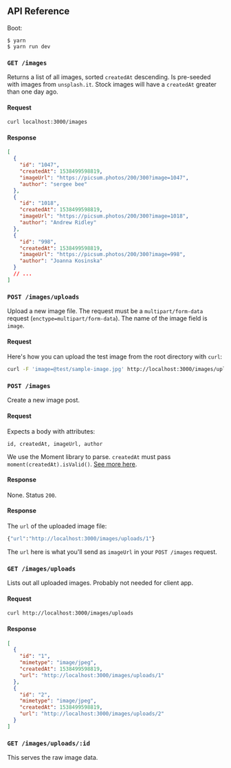 ## API Reference

Boot:

```
$ yarn
$ yarn run dev
```

### `GET /images`

Returns a list of all images, sorted `createdAt` descending. Is pre-seeded with images from `unsplash.it`. Stock images will have a `createdAt` greater than one day ago.

#### Request

```bash
curl localhost:3000/images
```

#### Response

```json
[
  {
    "id": "1047",
    "createdAt": 1538499598819,
    "imageUrl": "https://picsum.photos/200/300?image=1047",
    "author": "sergee bee"
  },
  {
    "id": "1018",
    "createdAt": 1538499598819,
    "imageUrl": "https://picsum.photos/200/300?image=1018",
    "author": "Andrew Ridley"
  },
  {
    "id": "998",
    "createdAt": 1538499598819,
    "imageUrl": "https://picsum.photos/200/300?image=998",
    "author": "Joanna Kosinska"
  }
  // ...
]
```

### `POST /images/uploads`

Upload a new image file. The request must be a `multipart/form-data` request (`enctype=multipart/form-data`). The name of the image field is `image`.

#### Request

Here's how you can upload the test image from the root directory with `curl`:

```bash
curl -F 'image=@test/sample-image.jpg' http://localhost:3000/images/uploads
```

### `POST /images`

Create a new image post.

#### Request

Expects a body with attributes:

```
id, createdAt, imageUrl, author
```

We use the Moment library to parse. `createdAt` must pass `moment(createdAt).isValid()`. [See more here](https://momentjs.com/docs/#/parsing/string/).

#### Response

None. Status `200`.

#### Response

The `url` of the uploaded image file:

```bash
{"url":"http://localhost:3000/images/uploads/1"}
```

The `url` here is what you'll send as `imageUrl` in your `POST /images` request.

### `GET /images/uploads`

Lists out all uploaded images. Probably not needed for client app.

#### Request

```bash
curl http://localhost:3000/images/uploads
```

#### Response

```json
[
  {
    "id": "1",
    "mimetype": "image/jpeg",
    "createdAt": 1538499598819,
    "url": "http://localhost:3000/images/uploads/1"
  },
  {
    "id": "2",
    "mimetype": "image/jpeg",
    "createdAt": 1538499598819,
    "url": "http://localhost:3000/images/uploads/2"
  }
]
```

### `GET /images/uploads/:id`

This serves the raw image data.
